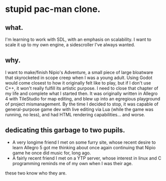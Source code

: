 # stupid pac-man clone.

## what.
I'm learning to work with SDL, with an emphasis on scalability. I want to scale it up to my own engine, a sidescroller I've always wanted.

## why.
I want to make/finish Nipio's Adventure, a small piece of large bloatware that skyrocketed in scope creep when I was a young adult. Using Godot would come closest to how it originally felt like to play, but if I don't use C++, it won't really fulfill its artistic purpose. I need to close that chapter of my life and complete what I started then. It was originally written in Allegro 4 with TileStudio for map editing, and blew up into an egregious playground of project mismanagement. By the time I decided to stop, it was capable of general-purpose game dev with live editing via Lua (while the game was running, no less), and had HTML rendering capabilities... and worse.

## dedicating this garbage to two pupils.
* A very longime friend I met on some furry site, whose recent desire to learn Allegro 5 got me thinking about once again continuing that Nipio game he once did music for, long ago.
* A fairly recent friend I met on a YTP server, whose interest in linux and C programming reminds me of my own when I was their age.

these two know who they are.